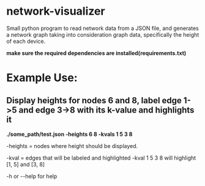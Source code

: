 # network-visualizer
Small python program to read network data from a JSON file, and generates a network graph taking into consideration graph data, specifically the height of each device.

**make sure the required dependencies are installed(requirements.txt)**

# Example Use: 

## Display heights for nodes 6 and 8, label edge 1->5 and edge 3->8 with its k-value and highlights it


**./some_path/test.json -heights 6 8 -kvals 1 5 3 8**


-heights = nodes where height should be displayed.


-kval = edges that will be labeled and highlighted -kval 1 5 3 8 will highlight [1, 5] and [3, 8]

-h or --help for help

